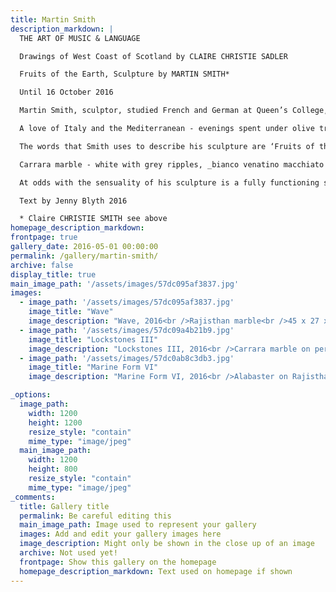 ```yaml
---
title: Martin Smith
description_markdown: |
  THE ART OF MUSIC & LANGUAGE

  Drawings of West Coast of Scotland by CLAIRE CHRISTIE SADLER

  Fruits of the Earth, Sculpture by MARTIN SMITH*

  Until 16 October 2016

  Martin Smith, sculptor, studied French and German at Queen’s College, Oxford. He taught himself German in early years before taking it up at school where he also studied Russian. He wrote his doctorate on Machiavelli and Rousseau, and has worked for many years as editor at the Voltaire Foundation in Oxford. He has always been fascinated and delighted by language, and therein lies the key to his metamorphosis from Academic to Sculptor - the teasing of language out of stone.

  A love of Italy and the Mediterranean - evenings spent under olive trees supping simple wines and food - is core to the artist’s wellbeing. He is able to happily knit the intellect of Oxford with annual trips to Tuscany to source marble, and attend residencies at the Centro d’Arte Verrocchio in Casole d’Elsa to secure quiet, focussed time.

  The words that Smith uses to describe his sculpture are ‘Fruits of the Earth’ - desire, flames, bubbling water, fountains.... His work is both ethereal and organic, talkative, sensual, abstracted, his subjects ranging from clouds, flames and wings, to seeds, buds and pods, that as in nature are often explicit in gender.

  Carrara marble - white with grey ripples, _bianco venatino macchiato di oro_ - white marble with small golden veins, agate alabaster that is milky in opacity - Smith lingers lovingly over both language and stone. His conversation with the stone is a process of exacting from its essence the image that he has in his mind’s eye. The stone, depending on the changing composition inherent in, say Rajasthan marble, will resist or comply, inspiring fresh thought and challenge. It is a shared dialogue.

  At odds with the sensuality of his sculpture is a fully functioning studio in his Oxford garden. As you enter you are confronted with the reality of sculpting - the sheer physicality that stone demands - the detritus of stonemasonry - power tools, drills and grinders, face masks and thick white powdered marble that blankets every surface. And out of this, the butterfly emerges.

  Text by Jenny Blyth 2016

  * Claire CHRISTIE SMITH see above
homepage_description_markdown: 
frontpage: true
gallery_date: 2016-05-01 00:00:00
permalink: /gallery/martin-smith/
archive: false
display_title: true
main_image_path: '/assets/images/57dc095af3837.jpg'
images:
  - image_path: '/assets/images/57dc095af3837.jpg'
    image_title: "Wave"
    image_description: "Wave, 2016<br />Rajisthan marble<br />45 x 27 x 29 cm<br />&amp;Acirc;&amp;pound;1750"
  - image_path: '/assets/images/57dc09a4b21b9.jpg'
    image_title: "Lockstones III"
    image_description: "Lockstones III, 2016<br />Carrara marble on perspex plinth<br />23 x 13 x 23 cm<br />&amp;Acirc;&amp;pound;1200"
  - image_path: '/assets/images/57dc0ab8c3db3.jpg'
    image_title: "Marine Form VI"
    image_description: "Marine Form VI, 2016<br />Alabaster on Rajisthan marble base<br />35 x 24 x 32 cm<br />&amp;pound;800"

_options:
  image_path:
    width: 1200
    height: 1200
    resize_style: "contain"
    mime_type: "image/jpeg"
  main_image_path:
    width: 1200
    height: 800
    resize_style: "contain"
    mime_type: "image/jpeg"
_comments:
  title: Gallery title
  permalink: Be careful editing this
  main_image_path: Image used to represent your gallery
  images: Add and edit your gallery images here
  image_description: Might only be shown in the close up of an image
  archive: Not used yet!
  frontpage: Show this gallery on the homepage
  homepage_description_markdown: Text used on homepage if shown
---
```

